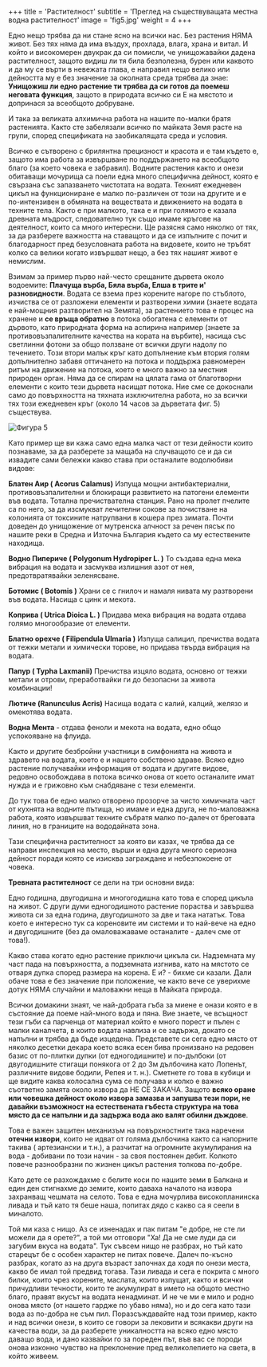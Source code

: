 +++
title = 'Растителност'
subtitle = 'Преглед на съществуващата местна водна растителност'
image = 'fig5.jpg'
weight = 4
+++

Едно нещо трябва да ни стане ясно на всички нас. Без растения НЯМА живот. Без тях няма да има въздух, прохлада, влага, храна и витал. И който и високомерен двукрак да си помисли, че унищожавайки дадена растителност, защото видиш ли тя била безполезна, бурен или каквото и да му се върти в невежата глава, е направил нещо велико или дейността му е без значение за околната среда трябва да знае: **Унищожиш ли едно растение ти трябва да си готов да поемеш неговата функция**, защото в природата всичко си Е на мястото и допринася за всеобщото добруване.

И така за великата алхимична работа на нашите по-малки братя растенията. Както сте забелязали всичко по майката Земя расте на групи, според спецификата на заобикалящата среда и условия.

Всичко е сътворено с брилянтна прецизност и красота и е там където е, защото има работа за извършване по поддържането на всеобщото благо (за което човека е забравил). Водните растения както и онези обитаващи мочурища са поели една много специфична  дейност, която е свързана със запазването чистотата на водата. Техният ежедневен цикъл на функциониране е малко по-различен от този на другите и е по-интензивен в обмяната на веществата и движението на водата в техните тела.
Както е при малкото, така е и при голямото е казала древната мъдрост, следователно тук също имаме кръгове на деятелност, които са много интересни. Ще разясня само няколко от тях, за да разберете важността на ставащото и да се изпълните с почит и благодарност пред безусловната работа на видовете, които не тръбят колко са велики когато извършват нещо, а без тях нашият живот е немислим.

Взимам за пример първо най-често срещаните дървета около водоемите: **Плачуща върба, Бяла върба, Елша в трите и' разновидности**. Водата се взема през корените нагоре по стъблото, изчиства се от разложени елементи и разтворени химии (знаете водата е най-мощния разтворител на Земята), за растението това е процес на хранене и **се връща обратно** в потока обогатена с елементи от дървото, като природната форма на аспирина например (знаете за противовъзпалителните качества на кората на върбите), насища със светлинни фотони за общо ползване от всички други надолу по течението. Този втори малък кръг като допълнение към втория голям допълнително забавя оттичането на потока и поддържа равномерен ритъм на движение на потока, което е много важно за местния природен орган.  Няма да се спирам на цялата гама от благотворни елементи с които тези дървета насищат потока. Ние сме се докоснали само до повърхността на тяхната изключителна работа, но за всички тях този ежедневен кръг (около 14 часов за дърветата фиг. 5) съществува.


![Фигура 5](../fig5.jpg "Фигура 5")


Като пример ще ви кажа само една малка част от тези дейности които познаваме, за да разберете за мащаба на случващото се и да си извадите сами бележки какво става при останалите водолюбиви видове:

**Блатен Аир ( Acorus Calamus)** Изпуща мощни антибактериални, противовъзпалителни и блокиращи развитието на патогени елементи във водата. Тотална пречиствателна станция. Рано на пролет пчелите са по него, за да изсмукват лечителни сокове за почистване на колонията от токсините натрупвани в кошера през зимата. Почти доведен до унищожение от мутренска алчност за речен пясък по нашите реки в Средна и Източна България където са му естествените находища.

**Водно Пипериче ( Polygonum Hydropiper L. )** То създава една мека вибрация на водата и засмуква излишния азот от нея, предотвратявайки зеленясване.

**Ботомис ( Botomis )** Храни се с гнилоч и намаля нивата му разтворени във водата. Насища с цинк и мекота.

**Коприва ( Utrica Dioica L. )** Придава мека вибрация на водата отдава голямо многообразие от елементи.

**Блатно орехче ( Filipendula Ulmaria )** Изпуща салицил, пречиства водата от тежки метали и химически торове, но придава твърда вибрация на водата.

**Папур ( Typha Laxmanii)** Пречиства изцяло водата, основно от тежки метали и отрови, преработвайки ги до безопасни за живота комбинации!

**Лютиче (Ranunculus Acris)** Насища водата с калий, калций, желязо и омекотява водата.

**Водна Мента** - отдава феноли и мекота на водата, едно общо успокояване на флуида.

Както и другите безбройни участници в симфонията на живота и здравето на водата, което е и нашето собствено здраве. Всяко едно растение получавайки информация от водата и другите видове, редовно освобождава в потока всичко онова от което останалите имат нужда и е грижовно към снабдяване с тези елементи.

До тук това бе едно малко отворено прозорче за чисто химичната част от кухнята на водните пътища, но имаме и една друга, не по-маловажна работа, която извършват техните събратя малко по-далеч от бреговата линия, но в границите на вододайната зона.

Тази специфична растителност за която ви казах, че трябва да се направи инспекция на место, върши и една друга много сериозна дейност поради която се изисква заграждане и небезпокоене от човека.

**Тревната растителност** се дели на три основни вида:

Едно годишна, двугодишна и многогодишна като това е според цикъла на живот. С други думи едногодишното растение пораства и завършва живота си за една година, двугодишното за две и така нататък. Това което е интересно тук са кореновите им системи и то най-вече на едно и двугодишните (без да омаловажаваме останалите - далеч сме от това!).

Какво става когато едно растение приключи цикъла си. Надземната му част пада на повърхността, а подземната изгнива, като на мястото се отваря дупка според размера на корена. Е и? - бихме си казали. Дали обаче това е без значение при положение, че както вече се уверихме дотук НЯМА случайни и маловажни неща в Майката природа.

Всички домакини знаят, че най-добрата гъба за миене е онази която е в състояние да поеме най-много вода и пяна. Вие знаете, че всъщност тези гъби са парченца от материал който е много порест и пълен с малки каналчета, в които водата навлиза и се задържа, докато се напълни и трябва да бъде изцедена. Представете си сега едно място от няколко десетки декара което всяка есен бива пронизвано на редовен базис от по-плитки дупки (от едногодишните) и по-дълбоки (от двугодишните стигащи понякога от 2 до 3м дълбочина като Лопенът, различните видове бодили, Репея и т. н.). Сметнете го това в кубици и ще видите каква колосална сума се получава и колко е важно съответно замята около извора да НЕ СЕ ЗАКАЧА. Защото **всяко оране или човешка дейност около извора замазва и запушва тези пори, не давайки възможност на естествената гъбеста структура на това място да се напълни и да задържа вода ако валят обилни дъждове**.

Това е важен защитен механизъм на повърхностните така наречени **отечни извори**, които не идват от голяма дълбочина както са напорните такива ( артезиански и т.н.), а разчитат на огромните акумулирания на вода - добивани по този начин - за своя постоянен дебит. Колкото повече разнообразни по жизнен цикъл растения толкова по-добре.

Като дете се разхождахме с белите коси по нашите земи в Балкана и един ден стигнахме до земите, които даваха началото на извора захранващ чешмата на селото. Това е една мочурлива високопланинска ливада и тъй като тя беше наша, попитах дядо с какво са я сеели в миналото.

Той ми каза с нищо. Аз се изненадах и пак питам "е добре, не сте ли можели да я орете?", а той ми отговори "Ха! Да не сме луди да си загубим вкуса на водата". Тук съвсем нищо не разбрах, но тъй като старецът бе с особен характер не питах повече. Далеч по-късно разбрах, когато аз на друга възраст започнах да ходя по онези места, какво бе имал той предвид тогава. Тази ливада и сега е покрита с много билки, които чрез корените, маслата, които изпущат, както и всички причудливи течности, които те акумулират в името на общото местно благо, правят вкусът на водата ненадминат. И не че ми е мило и родно онова място (от нашето гардже по убаво няма), но и до сега като тази вода аз по-добра не съм пил.  Поразсъждавайте над този пример, както и над всички онези, в които се говори за лековити и всякакви други на качества води, за да разберете уникалността на всяко едно място даващо вода, и дано казвайки го за пореден път, във вас се породи онова изконно чувство на преклонение пред великолепието на света, в който живеем.
